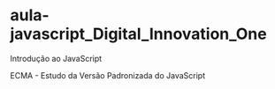 # aula-javascript_Digital_Innovation_One
Introdução ao JavaScript

ECMA - Estudo da Versão Padronizada do JavaScript
